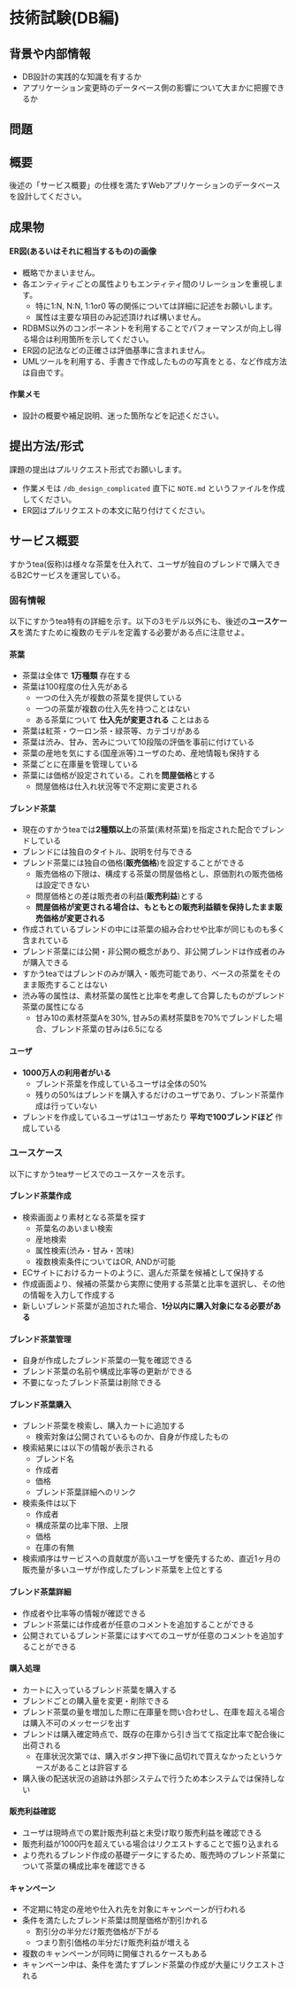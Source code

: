 
技術試験(DB編)
=================================


背景や内部情報
------------------

* DB設計の実践的な知識を有するか
* アプリケーション変更時のデータベース側の影響について大まかに把握できるか

問題
------------

## 概要

後述の「サービス概要」の仕様を満たすWebアプリケーションのデータベースを設計してください。

## 成果物

#### ER図(あるいはそれに相当するもの)の画像

* 概略でかまいません。
* 各エンティティごとの属性よりもエンティティ間のリレーションを重視します。
  * 特に1:N, N:N, 1:1or0 等の関係については詳細に記述をお願いします。
  * 属性は主要な項目のみ記述頂ければ構いません。
* RDBMS以外のコンポーネントを利用することでパフォーマンスが向上し得る場合は利用箇所を示してください。
* ER図の記法などの正確さは評価基準に含まれません。
* UMLツールを利用する、手書きで作成したものの写真をとる、など作成方法は自由です。

#### 作業メモ

* 設計の概要や補足説明、迷った箇所などを記述ください。

## 提出方法/形式

課題の提出はプルリクエスト形式でお願いします。

* 作業メモは `/db_design_complicated` 直下に `NOTE.md` というファイルを作成してください。
* ER図はプルリクエストの本文に貼り付けてください。


サービス概要
----------------

すかうtea(仮称)は様々な茶葉を仕入れて、ユーザが独自のブレンドで購入できるB2Cサービスを運営している。

### 固有情報

以下にすかうtea特有の詳細を示す。以下の3モデル以外にも、後述の**ユースケース**を満たすために複数のモデルを定義する必要がある点に注意せよ。

#### 茶葉

* 茶葉は全体で **1万種類** 存在する
* 茶葉は100程度の仕入先がある
    * 一つの仕入先が複数の茶葉を提供している
    * 一つの茶葉が複数の仕入先を持つことはない
    * ある茶葉について **仕入先が変更される** ことはある
* 茶葉は紅茶・ウーロン茶・緑茶等、カテゴリがある
* 茶葉は渋み、甘み、苦みについて10段階の評価を事前に付けている
* 茶葉の産地を気にする(国産派等)ユーザのため、産地情報も保持する
* 茶葉ごとに在庫量を管理している
* 茶葉には価格が設定されている。これを**問屋価格**とする
    * 問屋価格は仕入れ状況等で不定期に変更される

#### ブレンド茶葉

* 現在のすかうteaでは**2種類以上**の茶葉(素材茶葉)を指定された配合でブレンドしている
* ブレンドには独自のタイトル、説明を付与できる
* ブレンド茶葉には独自の価格(**販売価格**)を設定することができる
    * 販売価格の下限は、構成する茶葉の問屋価格とし、原価割れの販売価格は設定できない
    * 問屋価格との差は販売者の利益(**販売利益**)とする
    * **問屋価格が変更される場合は、もともとの販売利益額を保持したまま販売価格が変更される**
* 作成されているブレンドの中には茶葉の組み合わせや比率が同じものも多く含まれている
* ブレンド茶葉には公開・非公開の概念があり、非公開ブレンドは作成者のみが購入できる
* すかうteaではブレンドのみが購入・販売可能であり、ベースの茶葉をそのまま販売することはない
* 渋み等の属性は、素材茶葉の属性と比率を考慮して合算したものがブレンド茶葉の属性になる
    * 甘み10の素材茶葉Aを30%, 甘み5の素材茶葉Bを70%でブレンドした場合、ブレンド茶葉の甘みは6.5になる

#### ユーザ

* **1000万人の利用者がいる**
    * ブレンド茶葉を作成しているユーザは全体の50%
    * 残りの50%はブレンドを購入するだけのユーザであり、ブレンド茶葉作成は行っていない
* ブレンドを作成しているユーザは1ユーザあたり **平均で100ブレンドほど** 作成している

### ユースケース

以下にすかうteaサービスでのユースケースを示す。

#### ブレンド茶葉作成

* 検索画面より素材となる茶葉を探す
    * 茶葉名のあいまい検索
    * 産地検索
    * 属性検索(渋み・甘み・苦味)
    * 複数検索条件についてはOR, ANDが可能
* ECサイトにおけるカートのように、選んだ茶葉を候補として保持する
* 作成画面より、候補の茶葉から実際に使用する茶葉と比率を選択し、その他の情報を入力して作成する
* 新しいブレンド茶葉が追加された場合、**1分以内に購入対象になる必要がある**

#### ブレンド茶葉管理

* 自身が作成したブレンド茶葉の一覧を確認できる
* ブレンド茶葉の名前や構成比率等の更新ができる
* 不要になったブレンド茶葉は削除できる

#### ブレンド茶葉購入

* ブレンド茶葉を検索し、購入カートに追加する
    * 検索対象は公開されているものか、自身が作成したもの
* 検索結果には以下の情報が表示される
    * ブレンド名
    * 作成者
    * 価格
    * ブレンド茶葉詳細へのリンク
* 検索条件は以下
    * 作成者
    * 構成茶葉の比率下限、上限
    * 価格
    * 在庫の有無
* 検索順序はサービスへの貢献度が高いユーザを優先するため、直近1ヶ月の販売量が多いユーザが作成したブレンド茶葉を上位とする

#### ブレンド茶葉詳細

* 作成者や比率等の情報が確認できる
* ブレンド茶葉には作成者が任意のコメントを追加することができる
* 公開されているブレンド茶葉にはすべてのユーザが任意のコメントを追加することができる

#### 購入処理

* カートに入っているブレンド茶葉を購入する
* ブレンドごとの購入量を変更・削除できる
* ブレンド茶葉の量を増加した際に在庫量を問い合わせし、在庫を超える場合は購入不可のメッセージを出す
* ブレンドは購入確定時点で、既存の在庫から引き当てて指定比率で配合後に出荷される
   * 在庫状況次第では、購入ボタン押下後に品切れで買えなかったというケースがあることは許容する
* 購入後の配送状況の追跡は外部システムで行うため本システムでは保持しない

#### 販売利益確認

* ユーザは現時点での累計販売利益と未受け取り販売利益を確認できる
* 販売利益が1000円を超えている場合はリクエストすることで振り込まれる
* より売れるブレンド作成の基礎データにするため、販売時のブレンド茶葉について茶葉の構成比率を確認できる

#### キャンペーン

* 不定期に特定の産地や仕入れ先を対象にキャンペーンが行われる
* 条件を満たしたブレンド茶葉は問屋価格が割引かれる
    * 割引分の半分だけ販売価格が下がる
    * つまり割引価格の半分だけ販売利益が増える
* 複数のキャンペーンが同時に開催されるケースもある
* キャンペーン中は、条件を満たすブレンド茶葉の作成が大量にリクエストされる
